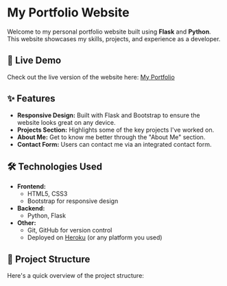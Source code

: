 # My Portfolio Website

Welcome to my personal portfolio website built using **Flask** and **Python**. This website showcases my skills, projects, and experience as a developer.

## 🚀 Live Demo
Check out the live version of the website here: [My Portfolio](https://your-portfolio-link.com)

## ✨ Features
- **Responsive Design:** Built with Flask and Bootstrap to ensure the website looks great on any device.
- **Projects Section:** Highlights some of the key projects I've worked on.
- **About Me:** Get to know me better through the "About Me" section.
- **Contact Form:** Users can contact me via an integrated contact form.

## 🛠️ Technologies Used
- **Frontend:**
  - HTML5, CSS3
  - Bootstrap for responsive design
- **Backend:**
  - Python, Flask
- **Other:**
  - Git, GitHub for version control
  - Deployed on [Heroku](https://heroku.com) (or any platform you used)

## 📂 Project Structure
Here's a quick overview of the project structure:

